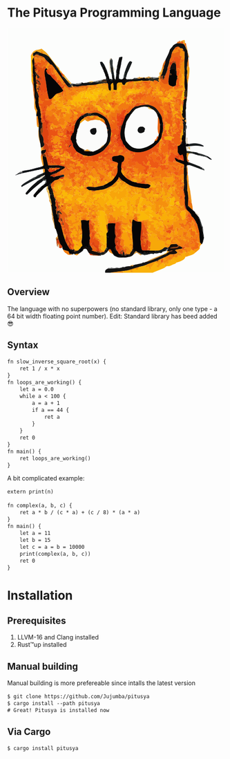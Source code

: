 # The Pitusya Programming Language

<p align="center">
  <img src="dont-readme/PITUSYA.svg" alt="(=^･ω･^=)"/>
</p>


## Overview
The language with no superpowers (no standard library, only one type - a 64 bit width floating point number).
Edit: Standard library has beed added 😎

## Syntax
```pitusya
fn slow_inverse_square_root(x) {
    ret 1 / x * x
}
fn loops_are_working() {
    let a = 0.0
    while a < 100 {
        a = a + 1
        if a == 44 {
            ret a
        }
    }
    ret 0
}
fn main() {
    ret loops_are_working()
}
```

A bit complicated example:
```pitusya
extern print(n)

fn complex(a, b, c) {
    ret a * b / (c * a) + (c / 8) * (a * a)
}
fn main() {
    let a = 11
    let b = 15
    let c = a = b = 10000
    print(complex(a, b, c))
    ret 0
}
```

# Installation
## Prerequisites 
1. LLVM-16 and Clang installed
2. Rust™up installed

## Manual building
Manual building is more prefereable since intalls the latest version
```shell
$ git clone https://github.com/Jujumba/pitusya
$ cargo install --path pitusya
# Great! Pitusya is installed now 
```

## Via Cargo
```shell
$ cargo install pitusya
```